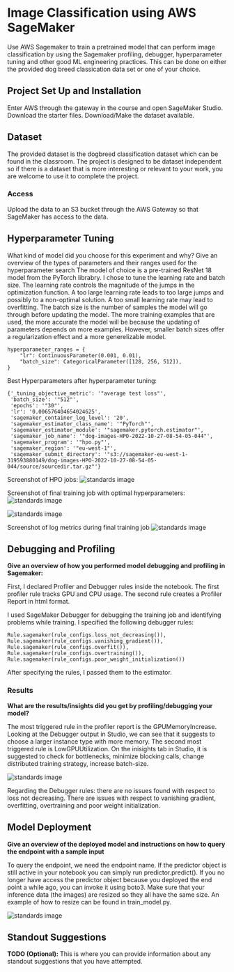 # Image Classification using AWS SageMaker

Use AWS Sagemaker to train a pretrained model that can perform image classification by using the Sagemaker profiling, debugger, hyperparameter tuning and other good ML engineering practices. This can be done on either the provided dog breed classication data set or one of your choice.

## Project Set Up and Installation
Enter AWS through the gateway in the course and open SageMaker Studio. 
Download the starter files.
Download/Make the dataset available. 

## Dataset
The provided dataset is the dogbreed classification dataset which can be found in the classroom.
The project is designed to be dataset independent so if there is a dataset that is more interesting or relevant to your work, you are welcome to use it to complete the project.

### Access
Upload the data to an S3 bucket through the AWS Gateway so that SageMaker has access to the data. 

## Hyperparameter Tuning
What kind of model did you choose for this experiment and why? Give an overview of the types of parameters and their ranges used for the hyperparameter search
The model of choice is a pre-trained ResNet 18 model from the PyTorch librabry. I chose to tune the learning rate and batch size. The learning rate controls the magnitude of the jumps in the optimization function. A too large learning rate leads to too large jumps and possibly to a non-optimal solution. A too small learning rate may lead to overfitting. The batch size is the number of samples the model will go through before updating the model. The more training examples that are used, the more accurate the model will be because the updating of parameters depends on more examples. However, smaller batch sizes offer a regularization effect and a more generelizable model. 

```
hyperparameter_ranges = {
    "lr": ContinuousParameter(0.001, 0.01),
    "batch_size": CategoricalParameter([128, 256, 512]),
}
```

Best Hyperparameters after hyperparameter tuning: 
```
{'_tuning_objective_metric': '"average test loss"',
 'batch_size': '"512"',
 'epochs': '"30"',
 'lr': '0.006576404654024625',
 'sagemaker_container_log_level': '20',
 'sagemaker_estimator_class_name': '"PyTorch"',
 'sagemaker_estimator_module': '"sagemaker.pytorch.estimator"',
 'sagemaker_job_name': '"dog-images-HPO-2022-10-27-08-54-05-044"',
 'sagemaker_program': '"hpo.py"',
 'sagemaker_region': '"eu-west-1"',
 'sagemaker_submit_directory': '"s3://sagemaker-eu-west-1-319593880149/dog-images-HPO-2022-10-27-08-54-05-044/source/sourcedir.tar.gz"'}
 ```

Screenshot of HPO jobs:
![standards image](HPO_jobs.png)

Screenshot of final training job with optimal hyperparameters: 
![standards image](final_training_job.png)

![standards image](final_training_job_optimal_parameters.png)

Screenshot of log metrics during final training job 
![standards image](final_training_job_log_metrics.png)

## Debugging and Profiling
**Give an overview of how you performed model debugging and profiling in Sagemaker:**

First, I declared Profiler and Debugger rules inside the notebook. The first profiler rule tracks GPU and CPU usage. The second rule creates a Profiler Report in html format.

I used SageMaker Debugger for debugging the training job and identifying problems while training. I specified the following debugger rules:
```
Rule.sagemaker(rule_configs.loss_not_decreasing()),
Rule.sagemaker(rule_configs.vanishing_gradient()),
Rule.sagemaker(rule_configs.overfit()),
Rule.sagemaker(rule_configs.overtraining()),
Rule.sagemaker(rule_configs.poor_weight_initialization())
```

After specifying the rules, I passed them to the estimator. 

### Results
**What are the results/insights did you get by profiling/debugging your model?**

The most triggered rule in the profiler report is the GPUMemoryIncrease. Looking at the Debugger output in Studio, we can see that it suggests to choose a larger instance type with more memory. The second most triggered rule is LowGPUUtilization. On the inisights tab in Studio, it is suggested to check for bottlenecks, minimize blocking calls, change distributed training strategy, increase batch-size.

![standards image](profiler_insights.png)

Regarding the Debugger rules: there are no issues found with respect to loss not decreasing. There are issues with respect to vanishing gradient, overfitting, overtraining and poor weight initialization.


## Model Deployment
**Give an overview of the deployed model and instructions on how to query the endpoint with a sample input**

To query the endpoint, we need the endpoint name. If the predictor object is still active in your notebook you can simply run predictor.predict(). If you no longer have access the predictor object because you deployed the end point a while ago, you can invoke it using boto3. Make sure that your inference data (the images) are resized so they all have the same size. An example of how to resize can be found in train_model.py.

![standards image](endpoint.png)

## Standout Suggestions
**TODO (Optional):** This is where you can provide information about any standout suggestions that you have attempted.
